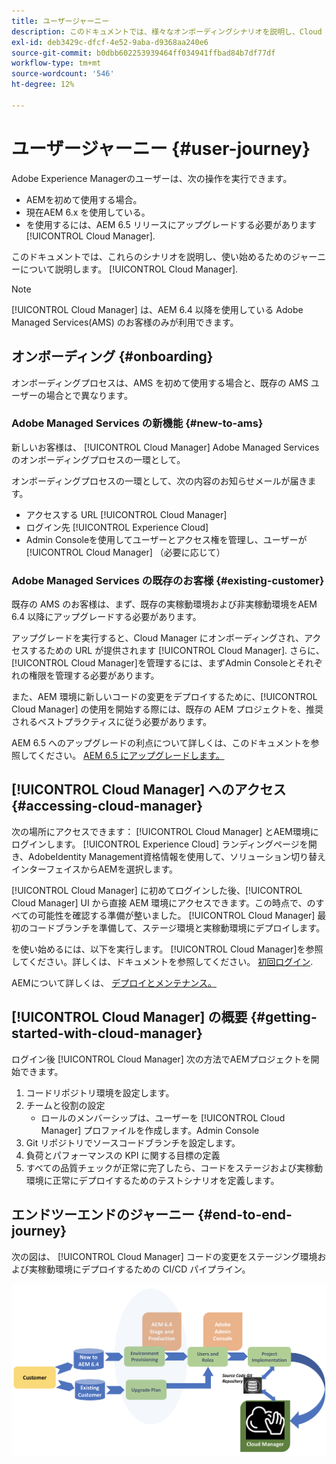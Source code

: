 ```yaml
---
title: ユーザージャーニー
description: このドキュメントでは、様々なオンボーディングシナリオを説明し、Cloud Manager を使い始めるためのジャーニーについて説明します。
exl-id: deb3429c-dfcf-4e52-9aba-d9368aa240e6
source-git-commit: b0dbb602253939464ff034941ffbad84b7df77df
workflow-type: tm+mt
source-wordcount: '546'
ht-degree: 12%

---
```



# ユーザージャーニー {#user-journey}

Adobe Experience Managerのユーザーは、次の操作を実行できます。

* AEMを初めて使用する場合。
* 現在AEM 6.x を使用している。
* を使用するには、AEM 6.5 リリースにアップグレードする必要があります [!UICONTROL Cloud Manager].

このドキュメントでは、これらのシナリオを説明し、使い始めるためのジャーニーについて説明します。 [!UICONTROL Cloud Manager].

>[!NOTE]
>
>[!UICONTROL Cloud Manager] は、AEM 6.4 以降を使用している Adobe Managed Services(AMS) のお客様のみが利用できます。

## オンボーディング {#onboarding}

オンボーディングプロセスは、AMS を初めて使用する場合と、既存の AMS ユーザーの場合とで異なります。

### Adobe Managed Services の新機能 {#new-to-ams}

新しいお客様は、 [!UICONTROL Cloud Manager] Adobe Managed Services のオンボーディングプロセスの一環として。

オンボーディングプロセスの一環として、次の内容のお知らせメールが届きます。

* アクセスする URL [!UICONTROL Cloud Manager]
* ログイン先 [!UICONTROL Experience Cloud]
* Admin Consoleを使用してユーザーとアクセス権を管理し、ユーザーが [!UICONTROL Cloud Manager] （必要に応じて）

### Adobe Managed Services の既存のお客様 {#existing-customer}

既存の AMS のお客様は、まず、既存の実稼動環境および非実稼動環境をAEM 6.4 以降にアップグレードする必要があります。

アップグレードを実行すると、Cloud Manager にオンボーディングされ、アクセスするための URL が提供されます [!UICONTROL Cloud Manager]. さらに、 [!UICONTROL Cloud Manager]を管理するには、まずAdmin Consoleとそれぞれの権限を管理する必要があります。

また、AEM 環境に新しいコードの変更をデプロイするために、[!UICONTROL Cloud Manager] の使用を開始する際には、既存の AEM プロジェクトを、推奨されるベストプラクティスに従う必要があります。

AEM 6.5 へのアップグレードの利点について詳しくは、このドキュメントを参照してください。 [AEM 6.5 にアップグレードします。](https://experienceleague.adobe.com/docs/experience-manager-65/deploying/upgrading/upgrade.html)

## [!UICONTROL Cloud Manager] へのアクセス {#accessing-cloud-manager}

次の場所にアクセスできます： [!UICONTROL Cloud Manager] とAEM環境にログインします。 [!UICONTROL Experience Cloud] ランディングページを開き、AdobeIdentity Management資格情報を使用して、ソリューション切り替えインターフェイスからAEMを選択します。

[!UICONTROL Cloud Manager] に初めてログインした後、[!UICONTROL Cloud Manager] UI から直接 AEM 環境にアクセスできます。この時点で、のすべての可能性を確認する準備が整いました。 [!UICONTROL Cloud Manager] 最初のコードブランチを準備して、ステージ環境と実稼動環境にデプロイします。

を使い始めるには、以下を実行します。 [!UICONTROL Cloud Manager]を参照してください。詳しくは、ドキュメントを参照してください。 [初回ログイン](/help/getting-started/first-time-login.md).

AEMについて詳しくは、 [デプロイとメンテナンス。](https://experienceleague.adobe.com/docs/experience-manager-65/deploying/deploying/deploy.html?lang=ja)

## [!UICONTROL Cloud Manager] の概要 {#getting-started-with-cloud-manager}

ログイン後 [!UICONTROL Cloud Manager] 次の方法でAEMプロジェクトを開始できます。

1. コードリポジトリ環境を設定します。
1. チームと役割の設定
   * ロールのメンバーシップは、ユーザーを [!UICONTROL Cloud Manager] プロファイルを作成します。Admin Console
1. Git リポジトリでソースコードブランチを設定します。
1. 負荷とパフォーマンスの KPI に関する目標の定義
1. すべての品質チェックが正常に完了したら、コードをステージおよび実稼動環境に正常にデプロイするためのテストシナリオを定義します。

## エンドツーエンドのジャーニー {#end-to-end-journey}

次の図は、 [!UICONTROL Cloud Manager] コードの変更をステージング環境および実稼動環境にデプロイするための CI/CD パイプライン。

![エンドツーエンドのジャーニー](/help/assets/screen_shot_2018-05-15at124004pm.png)
